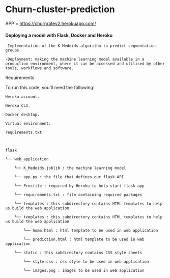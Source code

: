 # Churn-cluster-prediction

APP = https://churnratev2.herokuapp.com/


#### Deploying a model with Flask, Docker and Heroku

    -Implementation of the K-Medoids algorithm to predict segmentation groups.  

    -Deployment: making the machine learning model available in a production environment, where it can be accessed and utilised by other tools, workflows and software.   

Requirements:  

To run this code, you'll need the following:  
  
  
    Heroku account.   
    
    Heroku CLI.   
    
    Docker desktop. 
    
    Virtual environment.  
    
    requirements.txt  
    
    
 
    flask  

    └── web_application     
    
        └── K_Medoids.joblib : the machine learning model  
            
        └── app.py : the file that defines our flask API  
      
        └── Procfile : required by Heroku to help start flask app  
      
        └── requirements.txt : file containing required packages  
    
        └── templates : this subdirectory contains HTML templates to help us build the web application  
    
        └── templates : this subdirectory contains HTML templates to help us build the web application  
    
            └── home.html : html template to be used in web application  
        
            └── prediction.html : html template to be used in web application   
        
        └── static : this subdirectory contains CSS style sheets    
    
            └── style.css : css style to be used in web application    
        
            └── images.png : images to be used in web application     
          
            
            
        
  


